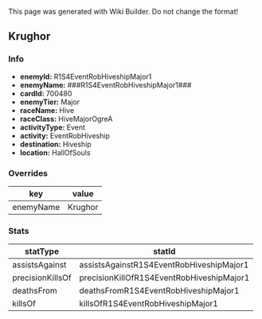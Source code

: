 <span class="wiki-builder">This page was generated with Wiki Builder. Do not change the format!</span>

## Krughor
### Info
* **enemyId:** R1S4EventRobHiveshipMajor1
* **enemyName:** ###R1S4EventRobHiveshipMajor1###
* **cardId:** 700480
* **enemyTier:** Major
* **raceName:** Hive
* **raceClass:** HiveMajorOgreA
* **activityType:** Event
* **activity:** EventRobHiveship
* **destination:** Hiveship
* **location:** HallOfSouls

### Overrides
key | value
--- | -----
enemyName | Krughor

### Stats
statType | statId
-------- | ------
assistsAgainst | assistsAgainstR1S4EventRobHiveshipMajor1
precisionKillsOf | precisionKillOfR1S4EventRobHiveshipMajor1
deathsFrom | deathsFromR1S4EventRobHiveshipMajor1
killsOf | killsOfR1S4EventRobHiveshipMajor1

